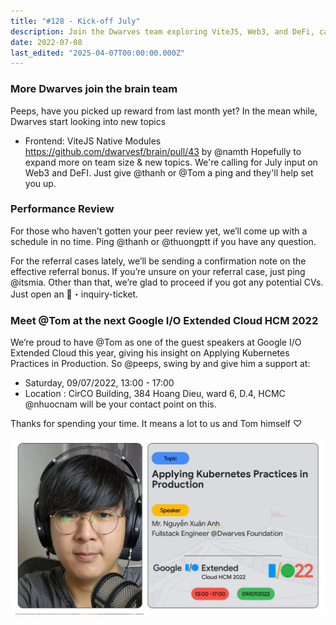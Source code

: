 ```yaml
---
title: "#128 - Kick-off July"
description: Join the Dwarves team exploring ViteJS, Web3, and DeFi, catch Tom’s Google I/O talk on Kubernetes, and learn about performance reviews and referral bonuses.
date: 2022-07-08
last_edited: "2025-04-07T00:00:00.000Z"
---
```


### More Dwarves join the brain team

Peeps, have you picked up reward from last month yet? In the mean while, Dwarves start looking into new topics

- Frontend: ViteJS Native Modules <https://github.com/dwarvesf/brain/pull/43> by @namth
  Hopefully to expand more on team size & new topics. We're calling for July input on Web3 and DeFI. Just give @thanh or @Tom a ping and they'll help set you up.

### Performance Review

For those who haven’t gotten your peer review yet, we’ll come up with a schedule in no time. Ping @thanh or @thuongptt if you have any question.

For the referral cases lately, we’ll be sending a confirmation note on the effective referral bonus. If you’re unsure on your referral case, just ping @itsmia. Other than that, we’re glad to proceed if you got any potential CVs. Just open an 🎫・inquiry-ticket.

### Meet @Tom at the next Google I/O Extended Cloud HCM 2022

We’re proud to have @Tom as one of the guest speakers at Google I/O Extended Cloud this year, giving his insight on Applying Kubernetes Practices in Production. So @peeps, swing by and give him a support at:

- Saturday, 09/07/2022, 13:00 - 17:00
- Location : CirCO Building, 384 Hoang Dieu, ward 6, D.4, HCMC
  @nhuocnam will be your contact point on this.

Thanks for spending your time. It means a lot to us and Tom himself ♡

![](assets/notion-image-1744007366831-26wrv.webp)
